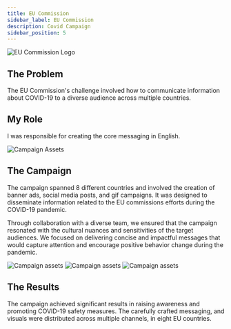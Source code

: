 ```yaml
---
title: EU Commission 
sidebar_label: EU Commission 
description: Covid Campaign
sidebar_position: 5
---
```


![EU Commission Logo](/img/eu.png)

## The Problem

The EU Commission's challenge involved how to communicate information about COVID-19 to a diverse audience across multiple countries.

## My Role

I was responsible for creating the core messaging in English.

![Campaign Assets](/img/eu6.png)

## The Campaign

The campaign spanned 8 different countries and involved the creation of banner ads, social media posts, and gif campaigns. It was designed to disseminate information related to the EU commissions efforts during the COVID-19 pandemic.

Through collaboration with a diverse team, we ensured that the campaign resonated with the cultural nuances and sensitivities of the target audiences. We focused on delivering concise and impactful messages that would capture attention and encourage positive behavior change during the pandemic.

![Campaign assets](/img/eu7.png)
![Campaign assets](/img/eu1.png)
![Campaign assets](/img/eu5.png)

## The Results

The campaign achieved significant results in raising awareness and promoting COVID-19 safety measures. The carefully crafted messaging, and visuals were distributed across multiple channels, in eight EU countries.
